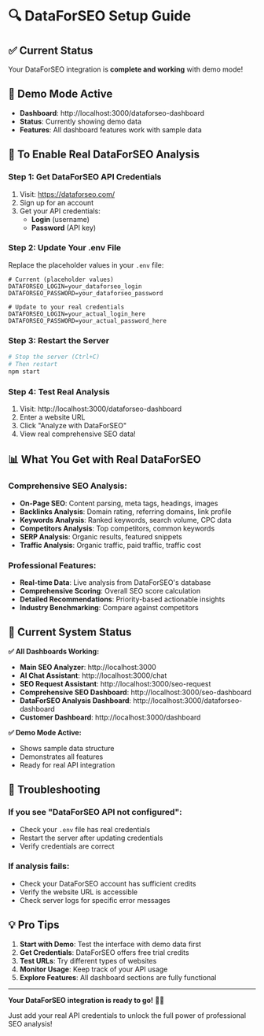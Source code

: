 # 🔍 DataForSEO Setup Guide

## ✅ **Current Status**
Your DataForSEO integration is **complete and working** with demo mode! 

## 🎯 **Demo Mode Active**
- **Dashboard**: http://localhost:3000/dataforseo-dashboard
- **Status**: Currently showing demo data
- **Features**: All dashboard features work with sample data

## 🚀 **To Enable Real DataForSEO Analysis**

### **Step 1: Get DataForSEO API Credentials**
1. Visit: https://dataforseo.com/
2. Sign up for an account
3. Get your API credentials:
   - **Login** (username)
   - **Password** (API key)

### **Step 2: Update Your .env File**
Replace the placeholder values in your `.env` file:

```env
# Current (placeholder values)
DATAFORSEO_LOGIN=your_dataforseo_login
DATAFORSEO_PASSWORD=your_dataforseo_password

# Update to your real credentials
DATAFORSEO_LOGIN=your_actual_login_here
DATAFORSEO_PASSWORD=your_actual_password_here
```

### **Step 3: Restart the Server**
```bash
# Stop the server (Ctrl+C)
# Then restart
npm start
```

### **Step 4: Test Real Analysis**
1. Visit: http://localhost:3000/dataforseo-dashboard
2. Enter a website URL
3. Click "Analyze with DataForSEO"
4. View real comprehensive SEO data!

## 📊 **What You Get with Real DataForSEO**

### **Comprehensive SEO Analysis:**
- **On-Page SEO**: Content parsing, meta tags, headings, images
- **Backlinks Analysis**: Domain rating, referring domains, link profile
- **Keywords Analysis**: Ranked keywords, search volume, CPC data
- **Competitors Analysis**: Top competitors, common keywords
- **SERP Analysis**: Organic results, featured snippets
- **Traffic Analysis**: Organic traffic, paid traffic, traffic cost

### **Professional Features:**
- **Real-time Data**: Live analysis from DataForSEO's database
- **Comprehensive Scoring**: Overall SEO score calculation
- **Detailed Recommendations**: Priority-based actionable insights
- **Industry Benchmarking**: Compare against competitors

## 🎉 **Current System Status**

**✅ All Dashboards Working:**
- **Main SEO Analyzer**: http://localhost:3000
- **AI Chat Assistant**: http://localhost:3000/chat
- **SEO Request Assistant**: http://localhost:3000/seo-request
- **Comprehensive SEO Dashboard**: http://localhost:3000/seo-dashboard
- **DataForSEO Analysis Dashboard**: http://localhost:3000/dataforseo-dashboard
- **Customer Dashboard**: http://localhost:3000/dashboard

**✅ Demo Mode Active:**
- Shows sample data structure
- Demonstrates all features
- Ready for real API integration

## 🔧 **Troubleshooting**

### **If you see "DataForSEO API not configured":**
- Check your `.env` file has real credentials
- Restart the server after updating credentials
- Verify credentials are correct

### **If analysis fails:**
- Check your DataForSEO account has sufficient credits
- Verify the website URL is accessible
- Check server logs for specific error messages

## 💡 **Pro Tips**

1. **Start with Demo**: Test the interface with demo data first
2. **Get Credentials**: DataForSEO offers free trial credits
3. **Test URLs**: Try different types of websites
4. **Monitor Usage**: Keep track of your API usage
5. **Explore Features**: All dashboard sections are fully functional

---

**Your DataForSEO integration is ready to go!** 🎉✨

Just add your real API credentials to unlock the full power of professional SEO analysis!







